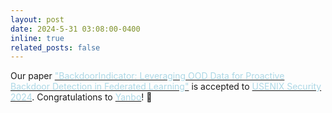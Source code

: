 ```yaml
---
layout: post
date: 2024-5-31 03:08:00-0400
inline: true
related_posts: false
---
```


Our paper [<span style="color: lightblue;">"BackdoorIndicator: Leveraging OOD Data for Proactive Backdoor Detection in Federated Learning"</span>](https://arxiv.org/abs/2405.20862) is accepted to [<span style="color: lightblue;">USENIX Security 2024</span>](https://www.usenix.org/conference/usenixsecurity24/presentation/li-songze). Congratulations to [<span style="color: lightblue;">Yanbo</span>](https://ybdai7.github.io/)! :rocket: